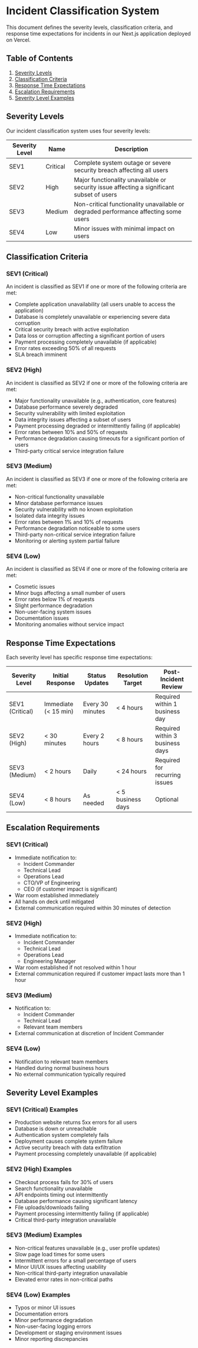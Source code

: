 # Incident Classification System

This document defines the severity levels, classification criteria, and response time expectations for incidents in our Next.js application deployed on Vercel.

## Table of Contents

1. [Severity Levels](#severity-levels)
2. [Classification Criteria](#classification-criteria)
3. [Response Time Expectations](#response-time-expectations)
4. [Escalation Requirements](#escalation-requirements)
5. [Severity Level Examples](#severity-level-examples)

## Severity Levels

Our incident classification system uses four severity levels:

| Severity Level | Name | Description |
|----------------|------|-------------|
| SEV1 | Critical | Complete system outage or severe security breach affecting all users |
| SEV2 | High | Major functionality unavailable or security issue affecting a significant subset of users |
| SEV3 | Medium | Non-critical functionality unavailable or degraded performance affecting some users |
| SEV4 | Low | Minor issues with minimal impact on users |

## Classification Criteria

### SEV1 (Critical)

An incident is classified as SEV1 if one or more of the following criteria are met:

- Complete application unavailability (all users unable to access the application)
- Database is completely unavailable or experiencing severe data corruption
- Critical security breach with active exploitation
- Data loss or corruption affecting a significant portion of users
- Payment processing completely unavailable (if applicable)
- Error rates exceeding 50% of all requests
- SLA breach imminent

### SEV2 (High)

An incident is classified as SEV2 if one or more of the following criteria are met:

- Major functionality unavailable (e.g., authentication, core features)
- Database performance severely degraded
- Security vulnerability with limited exploitation
- Data integrity issues affecting a subset of users
- Payment processing degraded or intermittently failing (if applicable)
- Error rates between 10% and 50% of requests
- Performance degradation causing timeouts for a significant portion of users
- Third-party critical service integration failure

### SEV3 (Medium)

An incident is classified as SEV3 if one or more of the following criteria are met:

- Non-critical functionality unavailable
- Minor database performance issues
- Security vulnerability with no known exploitation
- Isolated data integrity issues
- Error rates between 1% and 10% of requests
- Performance degradation noticeable to some users
- Third-party non-critical service integration failure
- Monitoring or alerting system partial failure

### SEV4 (Low)

An incident is classified as SEV4 if one or more of the following criteria are met:

- Cosmetic issues
- Minor bugs affecting a small number of users
- Error rates below 1% of requests
- Slight performance degradation
- Non-user-facing system issues
- Documentation issues
- Monitoring anomalies without service impact

## Response Time Expectations

Each severity level has specific response time expectations:

| Severity Level | Initial Response | Status Updates | Resolution Target | Post-Incident Review |
|----------------|------------------|----------------|-------------------|---------------------|
| SEV1 (Critical) | Immediate (< 15 min) | Every 30 minutes | < 4 hours | Required within 1 business day |
| SEV2 (High) | < 30 minutes | Every 2 hours | < 8 hours | Required within 3 business days |
| SEV3 (Medium) | < 2 hours | Daily | < 24 hours | Required for recurring issues |
| SEV4 (Low) | < 8 hours | As needed | < 5 business days | Optional |

## Escalation Requirements

### SEV1 (Critical)

- Immediate notification to:
  - Incident Commander
  - Technical Lead
  - Operations Lead
  - CTO/VP of Engineering
  - CEO (if customer impact is significant)
- War room established immediately
- All hands on deck until mitigated
- External communication required within 30 minutes of detection

### SEV2 (High)

- Immediate notification to:
  - Incident Commander
  - Technical Lead
  - Operations Lead
  - Engineering Manager
- War room established if not resolved within 1 hour
- External communication required if customer impact lasts more than 1 hour

### SEV3 (Medium)

- Notification to:
  - Incident Commander
  - Technical Lead
  - Relevant team members
- External communication at discretion of Incident Commander

### SEV4 (Low)

- Notification to relevant team members
- Handled during normal business hours
- No external communication typically required

## Severity Level Examples

### SEV1 (Critical) Examples

- Production website returns 5xx errors for all users
- Database is down or unreachable
- Authentication system completely fails
- Deployment causes complete system failure
- Active security breach with data exfiltration
- Payment processing completely unavailable (if applicable)

### SEV2 (High) Examples

- Checkout process fails for 30% of users
- Search functionality unavailable
- API endpoints timing out intermittently
- Database performance causing significant latency
- File uploads/downloads failing
- Payment processing intermittently failing (if applicable)
- Critical third-party integration unavailable

### SEV3 (Medium) Examples

- Non-critical features unavailable (e.g., user profile updates)
- Slow page load times for some users
- Intermittent errors for a small percentage of users
- Minor UI/UX issues affecting usability
- Non-critical third-party integration unavailable
- Elevated error rates in non-critical paths

### SEV4 (Low) Examples

- Typos or minor UI issues
- Documentation errors
- Minor performance degradation
- Non-user-facing logging errors
- Development or staging environment issues
- Minor reporting discrepancies